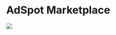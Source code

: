 # AdSpot Marketplace

![](https://github.com/SEG4900-Capstone-Group-T88/AdSpot-Marketplace-Server/actions/workflows/dotnet.yml/badge.svg)
